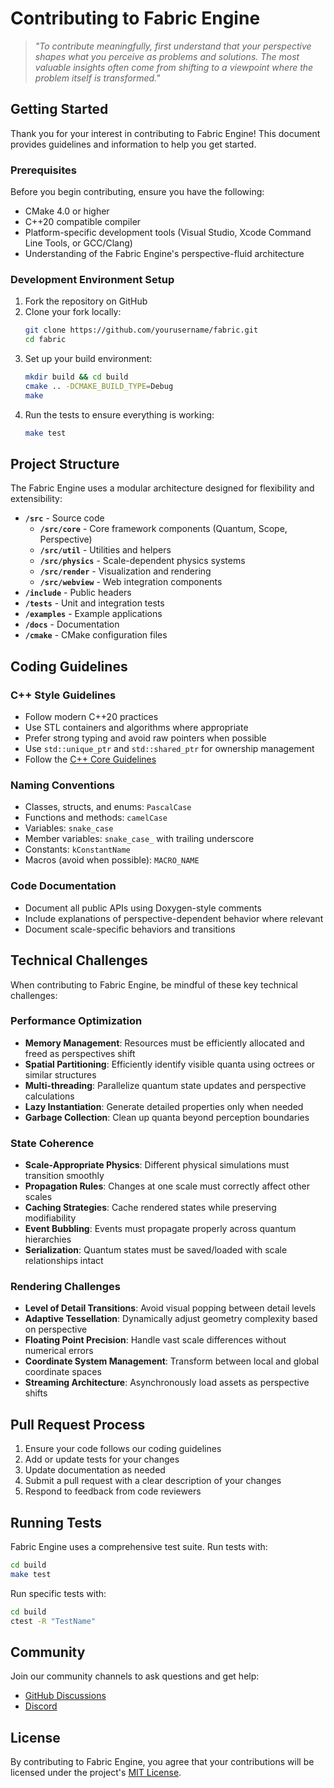 # Contributing to Fabric Engine

> *"To contribute meaningfully, first understand that your perspective shapes what you perceive as problems and solutions. The most valuable insights often come from shifting to a viewpoint where the problem itself is transformed."*

## Getting Started

Thank you for your interest in contributing to Fabric Engine! This document provides guidelines and information to help you get started.

### Prerequisites

Before you begin contributing, ensure you have the following:

- CMake 4.0 or higher
- C++20 compatible compiler
- Platform-specific development tools (Visual Studio, Xcode Command Line Tools, or GCC/Clang)
- Understanding of the Fabric Engine's perspective-fluid architecture

### Development Environment Setup

1. Fork the repository on GitHub
2. Clone your fork locally:
   ```bash
   git clone https://github.com/yourusername/fabric.git
   cd fabric
   ```
3. Set up your build environment:
   ```bash
   mkdir build && cd build
   cmake .. -DCMAKE_BUILD_TYPE=Debug
   make
   ```
4. Run the tests to ensure everything is working:
   ```bash
   make test
   ```

## Project Structure

The Fabric Engine uses a modular architecture designed for flexibility and extensibility:

- **`/src`** - Source code
  - **`/src/core`** - Core framework components (Quantum, Scope, Perspective)
  - **`/src/util`** - Utilities and helpers
  - **`/src/physics`** - Scale-dependent physics systems
  - **`/src/render`** - Visualization and rendering
  - **`/src/webview`** - Web integration components
- **`/include`** - Public headers
- **`/tests`** - Unit and integration tests
- **`/examples`** - Example applications
- **`/docs`** - Documentation
- **`/cmake`** - CMake configuration files

## Coding Guidelines

### C++ Style Guidelines

- Follow modern C++20 practices
- Use STL containers and algorithms where appropriate
- Prefer strong typing and avoid raw pointers when possible
- Use `std::unique_ptr` and `std::shared_ptr` for ownership management
- Follow the [C++ Core Guidelines](https://isocpp.github.io/CppCoreGuidelines/CppCoreGuidelines)

### Naming Conventions

- Classes, structs, and enums: `PascalCase`
- Functions and methods: `camelCase`
- Variables: `snake_case`
- Member variables: `snake_case_` with trailing underscore
- Constants: `kConstantName`
- Macros (avoid when possible): `MACRO_NAME`

### Code Documentation

- Document all public APIs using Doxygen-style comments
- Include explanations of perspective-dependent behavior where relevant
- Document scale-specific behaviors and transitions

## Technical Challenges

When contributing to Fabric Engine, be mindful of these key technical challenges:

### Performance Optimization

- **Memory Management**: Resources must be efficiently allocated and freed as perspectives shift
- **Spatial Partitioning**: Efficiently identify visible quanta using octrees or similar structures
- **Multi-threading**: Parallelize quantum state updates and perspective calculations
- **Lazy Instantiation**: Generate detailed properties only when needed
- **Garbage Collection**: Clean up quanta beyond perception boundaries

### State Coherence

- **Scale-Appropriate Physics**: Different physical simulations must transition smoothly
- **Propagation Rules**: Changes at one scale must correctly affect other scales
- **Caching Strategies**: Cache rendered states while preserving modifiability
- **Event Bubbling**: Events must propagate properly across quantum hierarchies
- **Serialization**: Quantum states must be saved/loaded with scale relationships intact

### Rendering Challenges

- **Level of Detail Transitions**: Avoid visual popping between detail levels
- **Adaptive Tessellation**: Dynamically adjust geometry complexity based on perspective
- **Floating Point Precision**: Handle vast scale differences without numerical errors
- **Coordinate System Management**: Transform between local and global coordinate spaces
- **Streaming Architecture**: Asynchronously load assets as perspective shifts

## Pull Request Process

1. Ensure your code follows our coding guidelines
2. Add or update tests for your changes
3. Update documentation as needed
4. Submit a pull request with a clear description of your changes
5. Respond to feedback from code reviewers

## Running Tests

Fabric Engine uses a comprehensive test suite. Run tests with:

```bash
cd build
make test
```

Run specific tests with:

```bash
cd build
ctest -R "TestName"
```

## Community

Join our community channels to ask questions and get help:

- [GitHub Discussions](https://github.com/yourusername/fabric/discussions)
- [Discord](https://discord.gg/fabricengine)

## License

By contributing to Fabric Engine, you agree that your contributions will be licensed under the project's [MIT License](../LICENSE).